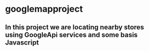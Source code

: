 # googlemapproject

## In this project we are locating nearby stores using GoogleApi services and some basis Javascript
